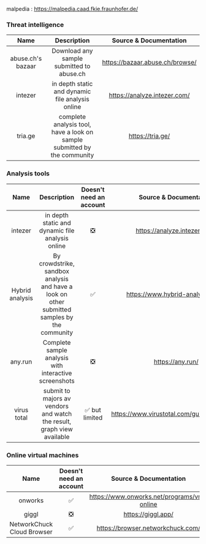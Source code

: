 
malpedia : https://malpedia.caad.fkie.fraunhofer.de/

### Threat intelligence

|       Name        |                               Description                                |     Source & Documentation      |
|:-----------------:|:------------------------------------------------------------------------:|:-------------------------------:|
| abuse.ch's bazaar |                Download any sample submitted to abuse.ch                 | https://bazaar.abuse.ch/browse/ |
|      intezer      |             in depth static and dynamic file analysis online             |  https://analyze.intezer.com/   |
|      tria.ge      | complete analysis tool, have a look on sample submitted by the community |        https://tria.ge/         |

### Analysis tools

|      Name       |                                         Description                                          | Doesn't need an account |           Source & Documentation           |
|:---------------:|:--------------------------------------------------------------------------------------------:|:-----------------------:|:------------------------------------------:|
|     intezer     |                       in depth static and dynamic file analysis online                       |           ❎            |        https://analyze.intezer.com/        |
| Hybrid analysis | By crowdstrike, sandbox analysis and have a look on other submitted samples by the community |           ✅            |      https://www.hybrid-analysis.com/      |
|     any.run     |                    Complete sample analysis with interactive screenshots                     |           ❎            |              https://any.run/              |
|   virus total   |            submit to majors av vendors and watch the result, graph view available            |     ✅ but limited      | https://www.virustotal.com/gui/home/upload | 

### Online virtual machines

|            Name            | Doesn't need an account |           Source & Documentation           |
|:--------------------------:|:-----------------------:|:------------------------------------------:|
|          onworks           |           ✅            | https://www.onworks.net/programs/vm-online |
|           giggl            |           ❎            |             https://giggl.app/             |
| NetworkChuck Cloud Browser |           ✅            |     https://browser.networkchuck.com/      |
